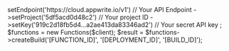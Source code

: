 <?php

use Appwrite\Client;
use Appwrite\Services\Functions;

$client = new Client();

$client
    ->setEndpoint('https://cloud.appwrite.io/v1') // Your API Endpoint
    ->setProject('5df5acd0d48c2') // Your project ID
    ->setKey('919c2d18fb5d4...a2ae413da83346ad2') // Your secret API key
;

$functions = new Functions($client);

$result = $functions->createBuild('[FUNCTION_ID]', '[DEPLOYMENT_ID]', '[BUILD_ID]');